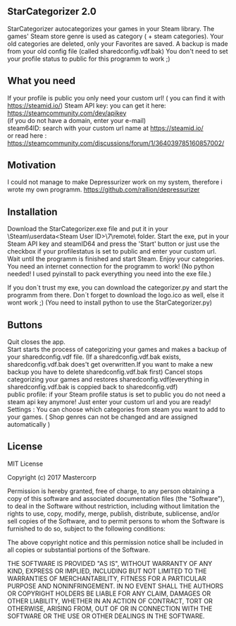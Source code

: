 


## StarCategorizer 2.0

StarCategorizer autocategorizes your games in your Steam library. The games' Steam store genre is used as category ( + steam categories). Your old categories are deleted, only your Favorites are saved. A backup is made from your old config file (called sharedconfig.vdf.bak)
You don't need to set your profile status to public for this programm to work ;)


## What you need

If your profile is public you only need your custom url! ( you can find it with https://steamid.io/)
Steam API key: you can get it here: https://steamcommunity.com/dev/apikey  
(if you do not have a domain, enter your e-mail)  
steam64ID: search with your custom url name at https://steamid.io/  
or read here : https://steamcommunity.com/discussions/forum/1/364039785160857002/  

## Motivation

I could not manage to make Depressurizer work on my system, therefore i wrote my own programm.  https://github.com/rallion/depressurizer

## Installation

Download the StarCategorizer.exe file and put it in your \Steam\userdata\<Steam User ID>\7\remote\ folder. Start the exe, put in your Steam API key and steamID64 and press the 'Start' button or just use the checkbox if your profilestatus is set to public and enter your custom url. Wait until the programm is finished and start Steam. Enjoy your categories. You need an internet connection for the programm to work! (No python needed! I used pyinstall to pack everything you need into the exe file.) 

If you don´t trust my exe, you can download the categorizer.py and start the programm from there. Don´t forget to download the logo.ico as well, else it wont work ;) (You need to install python to use the StarCategorizer.py)

## Buttons

Quit closes the app.  
Start starts the process of categorizing your games and makes a backup of your sharedconfig.vdf file. (If a sharedconfig.vdf.bak exists, sharedconfig.vdf.bak does't get overwritten.If you want to make a new backup you have to delete sharedconfig.vdf.bak first)
Cancel stops categorizing your games and restores sharedconfig.vdf(everything in sharedconfig.vdf.bak is coppied back to sharedconfig.vdf)  
public profile: if your Steam profile status is set to public you do not need a steam api key anymore! Just enter your custom url and you are ready!  
Settings : You can choose which categories from steam you want to add to your games. ( Shop genres can not be changed and are assigned automatically )  



## License

MIT License

Copyright (c) 2017 Mastercorp

Permission is hereby granted, free of charge, to any person obtaining a copy
of this software and associated documentation files (the "Software"), to deal
in the Software without restriction, including without limitation the rights
to use, copy, modify, merge, publish, distribute, sublicense, and/or sell
copies of the Software, and to permit persons to whom the Software is
furnished to do so, subject to the following conditions:

The above copyright notice and this permission notice shall be included in all
copies or substantial portions of the Software.

THE SOFTWARE IS PROVIDED "AS IS", WITHOUT WARRANTY OF ANY KIND, EXPRESS OR
IMPLIED, INCLUDING BUT NOT LIMITED TO THE WARRANTIES OF MERCHANTABILITY,
FITNESS FOR A PARTICULAR PURPOSE AND NONINFRINGEMENT. IN NO EVENT SHALL THE
AUTHORS OR COPYRIGHT HOLDERS BE LIABLE FOR ANY CLAIM, DAMAGES OR OTHER
LIABILITY, WHETHER IN AN ACTION OF CONTRACT, TORT OR OTHERWISE, ARISING FROM,
OUT OF OR IN CONNECTION WITH THE SOFTWARE OR THE USE OR OTHER DEALINGS IN THE
SOFTWARE.


